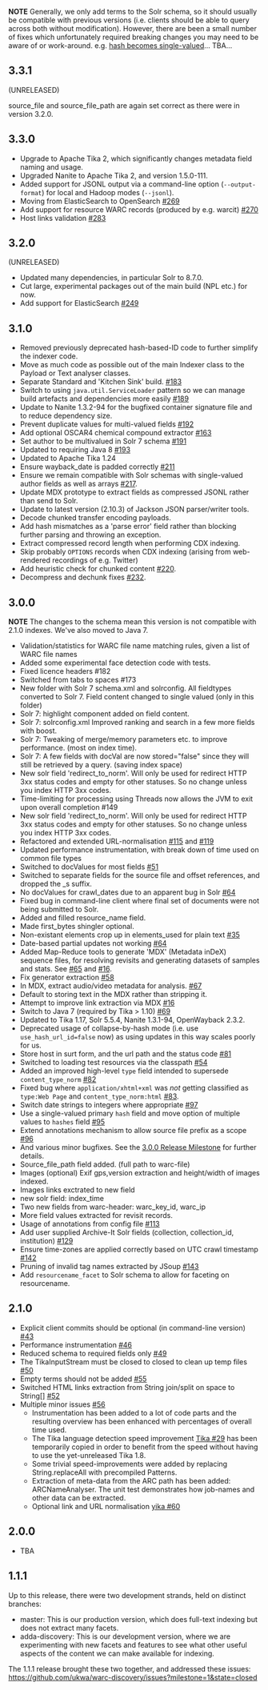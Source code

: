 
**NOTE** Generally, we only add terms to the Solr schema, so it should usually be compatible with previous versions (i.e. clients should be able to query across both without modification). However, there are been a small number of fixes which unfortunately required breaking changes you may need to be aware of or work-around. e.g. [hash becomes single-valued](https://github.com/ukwa/webarchive-discovery/issues/95)... TBA...

3.3.1
-----
 (UNRELEASED)

source_file and source_file_path are again set correct as there were in version 3.2.0. 

3.3.0
-----

* Upgrade to Apache Tika 2, which significantly changes metadata field naming and usage.
* Upgraded Nanite to Apache Tika 2, and version 1.5.0-111.
* Added support for JSONL output via a command-line option (`--output-format`) for local and Hadoop modes (`--jsonl`).
* Moving from ElasticSearch to OpenSearch [#269](https://github.com/ukwa/webarchive-discovery/pull/269)
* Add support for resource WARC records (produced by e.g. warcit) [#270](https://github.com/ukwa/webarchive-discovery/pull/270)
* Host links validation [#283](https://github.com/ukwa/webarchive-discovery/pull/283)


3.2.0
-----

(UNRELEASED)

* Updated many dependencies, in particular Solr to 8.7.0.
* Cut large, experimental packages out of the main build (NPL etc.) for now.
* Add support for ElasticSearch [#249](https://github.com/ukwa/webarchive-discovery/pull/249)


3.1.0
-----

* Removed previously deprecated hash-based-ID code to further simplify the indexer code.
* Move as much code as possible out of the main Indexer class to the Payload or Text analyser classes.
* Separate Standard and 'Kitchen Sink' build. [#183](https://github.com/ukwa/webarchive-discovery/issues/183)
* Switch to using `java.util.ServiceLoader` pattern so we can manage build artefacts and dependencies more easily [#189](https://github.com/ukwa/webarchive-discovery/pull/189)
* Update to Nanite 1.3.2-94 for the bugfixed container signature file and to reduce dependency size.
* Prevent duplicate values for multi-valued fields [#192](https://github.com/ukwa/webarchive-discovery/issues/192)
* Add optional OSCAR4 chemical compound extractor [#163](https://github.com/ukwa/webarchive-discovery/issues/163)
* Set author to be multivalued in Solr 7 schema [#191](https://github.com/ukwa/webarchive-discovery/pull/191)
* Updated to requiring Java 8 [#193](https://github.com/ukwa/webarchive-discovery/issues/193)
* Updated to Apache Tika 1.24
* Ensure wayback_date is padded correctly [#211](https://github.com/ukwa/webarchive-discovery/pull/211)
* Ensure we remain compatible with Solr schemas with single-valued author fields as well as arrays [#217](https://github.com/ukwa/webarchive-discovery/pull/217).
* Update MDX prototype to extract fields as compressed JSONL rather than send to Solr.
* Update to latest version (2.10.3) of Jackson JSON parser/writer tools.
* Decode chunked transfer encoding payloads.
* Add hash mismatches as a 'parse error' field rather than blocking further parsing and throwing an exception.
* Extract compressed record length when performing CDX indexing.
* Skip probably `OPTIONS` records when CDX indexing (arising from web-rendered recordings of e.g. Twitter)
* Add heuristic check for chunked content [#220](https://github.com/ukwa/webarchive-discovery/pull/220).
* Decompress and dechunk fixes [#232](https://github.com/ukwa/webarchive-discovery/pull/222).

3.0.0
-----

**NOTE** The changes to the schema mean this version is not compatible with 2.1.0 indexes. We've also moved to Java 7.

* Validation/statistics for WARC file name matching rules, given a list of WARC file names 
* Added some experimental face detection code with tests.
* Fixed licence headers #182
* Switched from tabs to spaces #173
* New folder with  Solr 7 schema.xml and solrconfig. All fieldtypes converted to Solr 7. Field content changed to single valued (only in this folder)
* Solr 7: highlight component added on field content.
* Solr 7: solrconfig.xml Improved ranking and search in a few more fields with boost.
* Solr 7: Tweaking of merge/memory parameters etc. to improve performance. (most on index time).
* Solr 7: A few fields with docVal are now stored="false" since they will still be retrieved by a query. (saving index space)
* New solr field 'redirect_to_norm'. Will only be used for redirect HTTP 3xx status codes and empty for other statuses. So no change unless you index HTTP 3xx codes. 
* Time-limiting for processing using Threads now allows the JVM to exit upon overall completion #149
* New solr field 'redirect_to_norm'. Will only be used for redirect HTTP 3xx status codes and empty for other statuses. So no change unless you index HTTP 3xx codes.
* Refactored and extended URL-normalisation [#115](https://github.com/ukwa/webarchive-discovery/issues/115) and [#119](https://github.com/ukwa/webarchive-discovery/issues/119)
* Updated performance instrumentation, with break down of time used on common file types
* Switched to docValues for most fields [#51](https://github.com/ukwa/webarchive-discovery/issues/51)
* Switched to separate fields for the source file and offset references, and dropped the _s suffix.
* No docValues for crawl_dates due to an apparent bug in Solr [#64](https://github.com/ukwa/webarchive-discovery/issues/64)
* Fixed bug in command-line client where final set of documents were not being submitted to Solr.
* Added and filled resource_name field.
* Made first_bytes shingler optional.
* Non-existant elements crop up in elements_used for plain text [#35](https://github.com/ukwa/webarchive-discovery/issues/35)
* Date-based partial updates not working [#64](https://github.com/ukwa/webarchive-discovery/issues/64)
* Added Map-Reduce tools to generate 'MDX' (Metadata inDeX) sequence files, for resolving revisits and generating datasets of samples and stats. See [#65](https://github.com/ukwa/webarchive-discovery/issues/65) and [#16](https://github.com/ukwa/webarchive-discovery/issues/16).
* Fix generator extraction [#58](https://github.com/ukwa/webarchive-discovery/issues/58)
* In MDX, extract audio/video metadata for analysis. [#67](https://github.com/ukwa/webarchive-discovery/issues/67)
* Default to storing text in the MDX rather than stripping it.
* Attempt to improve link extraction via MDX  [#16](https://github.com/ukwa/webarchive-discovery/issues/16)
* Switch to Java 7 (required by Tika > 1.10) [#69](https://github.com/ukwa/webarchive-discovery/issues/69)
* Updated to Tika 1.17, Solr 5.5.4, Nanite 1.3.1-94, OpenWayback 2.3.2.
* Deprecated usage of collapse-by-hash mode (i.e. use `use_hash_url_id=false` now) as using updates in this way scales poorly for us.
* Store host in surt form, and the url path and the status code [#81](https://github.com/ukwa/webarchive-discovery/issues/81)
* Switched to loading test resources via the classpath [#54](https://github.com/ukwa/webarchive-discovery/issues/54)
* Added an improved high-level `type` field intended to supersede `content_type_norm` [#82](https://github.com/ukwa/webarchive-discovery/issues/82)
* Fixed bug where `application/xhtml+xml` was _not_ getting classified as `type:Web Page` and `content_type_norm:html` [#83](https://github.com/ukwa/webarchive-discovery/issues/83).
* Switch date strings to integers where appropriate [#97](https://github.com/ukwa/webarchive-discovery/issues/97)
* Use a single-valued primary `hash` field and move option of multiple values to `hashes` field [#95](https://github.com/ukwa/webarchive-discovery/issues/95)
* Extend annotations mechanism to allow source file prefix as a scope [#96](https://github.com/ukwa/webarchive-discovery/pull/96)
* And various minor bugfixes. See the [3.0.0 Release Milestone](https://github.com/ukwa/webarchive-discovery/milestone/6) for further details.
* Source_file_path field added. (full path to warc-file)
* Images (optional) Exif gps,version extraction and height/width  of images indexed.
* Images links exctrated to new field
* new solr field: index_time
* Two new fields from warc-header: warc_key_id, warc_ip
* More field values extracted for revisit records.
* Usage of annotations from config file [#113](https://github.com/ukwa/webarchive-discovery/issues/113)
* Add user supplied Archive-It Solr fields (collection, collection_id, institution) [#129](https://github.com/ukwa/webarchive-discovery/pull/129)
* Ensure time-zones are applied correctly based on UTC crawl timestamp [#142](https://github.com/ukwa/webarchive-discovery/issues/142)
* Pruning of invalid tag names extracted by JSoup [#143](https://github.com/ukwa/webarchive-discovery/issues/143)
* Add `resourcename_facet` to Solr schema to allow for faceting on resourcename.

2.1.0
-----

* Explicit client commits should be optional (in command-line version) [#43](https://github.com/ukwa/webarchive-discovery/pull/43)
* Performance instrumentation [#46](https://github.com/ukwa/webarchive-discovery/pull/46)
* Reduced schema to required fields only [#49](https://github.com/ukwa/webarchive-discovery/pull/49)
* The TikaInputStream must be closed to closed to clean up temp files [#50](https://github.com/ukwa/webarchive-discovery/pull/50)
* Empty terms should not be added [#55](https://github.com/ukwa/webarchive-discovery/pull/55)
* Switched HTML links extraction from String join/split on space to String[] [#52](https://github.com/ukwa/webarchive-discovery/pull/52)
* Multiple minor issues [#56](https://github.com/ukwa/webarchive-discovery/pull/56)
  * Instrumentation has been added to a lot of code parts and the resulting overview has been enhanced with percentages of overall time used.
  * The Tika language detection speed improvement [Tika #29](https://github.com/apache/tika/pull/29) has been temporarily copied in order to benefit from the speed without having to use the yet-unreleased Tika 1.8.
  * Some trivial speed-improvements were added by replacing String.replaceAll with precompiled Patterns.
  * Extraction of meta-data from the ARC path has been added: ARCNameAnalyser. The unit test demonstrates how job-names and other data can be extracted.
  * Optional link and URL normalisation [yika #60](https://github.com/ukwa/webarchive-discovery/pull/60)

2.0.0
-----

* TBA

1.1.1
-----
Up to this release, there were two development strands, held on distinct branches:

* master: This is our production version, which does full-text indexing but does not extract many facets.
* adda-discovery: This is our development version, where we are experimenting with new facets and features to see what other useful aspects of the content we can make available for indexing.

The 1.1.1 release brought these two together, and addressed these issues: https://github.com/ukwa/warc-discovery/issues?milestone=1&state=closed


